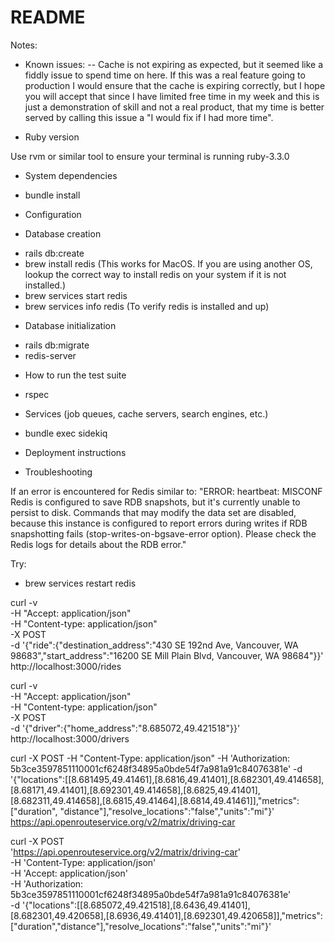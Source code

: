 # README
Notes:
- Known issues:
    -- Cache is not expiring as expected, but it seemed like a fiddly issue to spend time on here.  If this was a real feature going to production I would ensure that the cache is expiring correctly, but I hope you will accept that since I have limited free time in my week and this is just a demonstration of skill and not a real product, that my time is better served by calling this issue a "I would fix if I had more time".

* Ruby version

Use rvm or similar tool to ensure your terminal is running ruby-3.3.0

* System dependencies

- bundle install

* Configuration

* Database creation

- rails db:create
- brew install redis  (This works for MacOS.  If you are using another OS, lookup the correct way to install redis on your system if it is not installed.)
- brew services start redis
- brew services info redis (To verify redis is installed and up)

* Database initialization

- rails db:migrate
- redis-server

* How to run the test suite

- rspec

* Services (job queues, cache servers, search engines, etc.)

- bundle exec sidekiq

* Deployment instructions

* Troubleshooting

If an error is encountered for Redis similar to:
"ERROR: heartbeat: MISCONF Redis is configured to save RDB snapshots, but it's currently unable to persist to disk. Commands that may modify the data set are disabled, because this instance is configured to report errors during writes if RDB snapshotting fails (stop-writes-on-bgsave-error option). Please check the Redis logs for details about the RDB error."

Try: 
- brew services restart redis

curl -v \
  -H "Accept: application/json" \
  -H "Content-type: application/json" \
  -X POST \
  -d '{"ride":{"destination_address":"430 SE 192nd Ave, Vancouver, WA 98683","start_address":"16200 SE Mill Plain Blvd, Vancouver, WA 98684"}}' \
  http://localhost:3000/rides

curl -v \
  -H "Accept: application/json" \
  -H "Content-type: application/json" \
  -X POST \
  -d '{"driver":{"home_address":"8.685072,49.421518"}}' \
  http://localhost:3000/drivers

  curl -X POST -H "Content-Type: application/json" -H 'Authorization: 5b3ce3597851110001cf6248f34895a0bde54f7a981a91c84076381e' -d '{"locations":[[8.681495,49.41461],[8.6816,49.41401],[8.682301,49.414658],[8.68171,49.41401],[8.692301,49.414658],[8.6825,49.41401],[8.682311,49.414658],[8.6815,49.41464],[8.6814,49.41461]],"metrics":["duration", "distance"],"resolve_locations":"false","units":"mi"}' https://api.openrouteservice.org/v2/matrix/driving-car

curl -X POST \
  'https://api.openrouteservice.org/v2/matrix/driving-car' \
  -H 'Content-Type: application/json' \
  -H 'Accept: application/json' \
  -H 'Authorization: 5b3ce3597851110001cf6248f34895a0bde54f7a981a91c84076381e' \
  -d '{"locations":[[8.685072,49.421518],[8.6436,49.41401],[8.682301,49.420658],[8.6936,49.41401],[8.692301,49.420658]],"metrics":["duration","distance"],"resolve_locations":"false","units":"mi"}' 